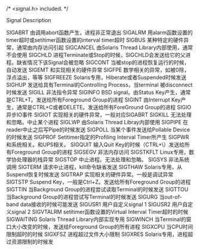 /* <signal.h> included.  */

Signal 	Description

SIGABRT	由调用abort函数产生，进程非正常退出
SIGALRM	用alarm函数设置的timer超时或setitimer函数设置的interval timer超时
SIGBUS	某种特定的硬件异常，通常由内存访问引起
SIGCANCEL	由Solaris Thread Library内部使用，通常不会使用
SIGCHLD	 进程Terminate或Stop的时候，SIGCHLD会发送给它的父进程。缺省情况下该Signal会被忽略
SIGCONT	当被stop的进程恢复运行的时候，自动发送
SIGEMT	 和实现相关的硬件异常
SIGFPE	数学相关的异常，如被0除，浮点溢出，等等
SIGFREEZE	Solaris专用，Hiberate或者Suspended时候发送
SIGHUP	发送给具有Terminal的Controlling Process，当terminal 被disconnect时候发送
SIGILL	非法指令异常
SIGINFO	 BSD signal。由Status Key产生，通常是CTRL+T。发送给所有Foreground Group的进程
SIGINT	由Interrupt Key产生，通常是CTRL+C或者DELETE。发送给所有ForeGround Group的进程
SIGIO	异步IO事件
SIGIOT	实现相关的硬件异常，一般对应SIGABRT
SIGKILL	无法处理和忽略。中止某个进程
SIGLWP	由Solaris Thread Libray内部使用
SIGPIPE	在reader中止之后写Pipe的时候发送
SIGPOLL 	当某个事件发送给Pollable Device的时候发送
SIGPROF	Setitimer指定的Profiling Interval Timer所产生
SIGPWR	和系统相关。和UPS相关。
SIGQUIT	输入Quit Key的时候（CTRL+\）发送给所有Foreground Group的进程
SIGSEGV	非法内存访问
SIGSTKFLT	Linux专用，数学协处理器的栈异常
SIGSTOP	中止进程。无法处理和忽略。
SIGSYS	非法系统调用
SIGTERM	请求中止进程，kill命令缺省发送
SIGTHAW	Solaris专用，从Suspend恢复时候发送
SIGTRAP	实现相关的硬件异常。一般是调试异常
SIGTSTP	Suspend Key，一般是Ctrl+Z。发送给所有Foreground Group的进程
SIGTTIN	当Background Group的进程尝试读取Terminal的时候发送
SIGTTOU	当Background Group的进程尝试写Terminal的时候发送
SIGURG	当out-of-band data接收的时候可能发送
SIGUSR1 	用户自定义signal 1
SIGUSR2	用户自定义signal 2
SIGVTALRM	setitimer函数设置的Virtual Interval Timer超时的时候
SIGWAITING	Solaris Thread Library内部实现专用
SIGWINCH	当Terminal的窗口大小改变的时候，发送给Foreground Group的所有进程
SIGXCPU	当CPU时间限制超时的时候
SIGXFSZ	进程超过文件大小限制
SIGXRES	Solaris专用，进程超过资源限制的时候发
